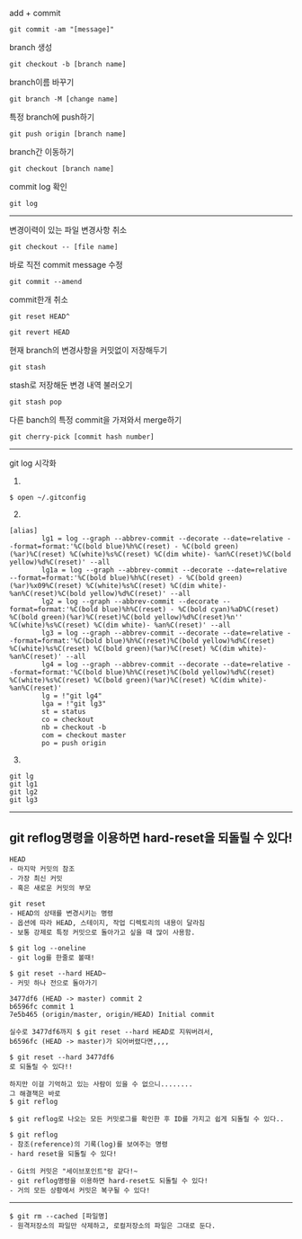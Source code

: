 add + commit

```
git commit -am "[message]"
```



branch 생성

```
git checkout -b [branch name]
```



branch이름 바꾸기

```
git branch -M [change name]
```



특정 branch에 push하기

```
git push origin [branch name]
```



branch간 이동하기

```
git checkout [branch name]
```



commit log 확인

```
git log
```



<hr>

변경이력이 있는 파일 변경사항 취소

```
git checkout -- [file name]
```



바로 직전 commit message 수정

```
git commit --amend
```



commit한개 취소

```
git reset HEAD^

git revert HEAD
```



현재 branch의 변경사항을 커밋없이 저장해두기

```
git stash
```



stash로 저장해둔 변경 내역 불러오기

```
git stash pop
```



다른 banch의 특정 commit을 가져와서 merge하기

```
git cherry-pick [commit hash number]
```



<hr>

git log 시각화

1.

```
$ open ~/.gitconfig
```

2.

```
[alias]
        lg1 = log --graph --abbrev-commit --decorate --date=relative --format=format:'%C(bold blue)%h%C(reset) - %C(bold green)(%ar)%C(reset) %C(white)%s%C(reset) %C(dim white)- %an%C(reset)%C(bold yellow)%d%C(reset)' --all
        lg1a = log --graph --abbrev-commit --decorate --date=relative --format=format:'%C(bold blue)%h%C(reset) - %C(bold green)(%ar)%x09%C(reset) %C(white)%s%C(reset) %C(dim white)- %an%C(reset)%C(bold yellow)%d%C(reset)' --all
        lg2 = log --graph --abbrev-commit --decorate --format=format:'%C(bold blue)%h%C(reset) - %C(bold cyan)%aD%C(reset) %C(bold green)(%ar)%C(reset)%C(bold yellow)%d%C(reset)%n''          %C(white)%s%C(reset) %C(dim white)- %an%C(reset)' --all
        lg3 = log --graph --abbrev-commit --decorate --date=relative --format=format:'%C(bold blue)%h%C(reset)%C(bold yellow)%d%C(reset) %C(white)%s%C(reset) %C(bold green)(%ar)%C(reset) %C(dim white)- %an%C(reset)' --all
        lg4 = log --graph --abbrev-commit --decorate --date=relative --format=format:'%C(bold blue)%h%C(reset)%C(bold yellow)%d%C(reset) %C(white)%s%C(reset) %C(bold green)(%ar)%C(reset) %C(dim white)- %an%C(reset)'
        lg = !"git lg4"
        lga = !"git lg3"
        st = status
        co = checkout
        nb = checkout -b
        com = checkout master
        po = push origin
```

3.

```
git lg
git lg1
git lg2
git lg3
```



<hr>

<h2>git reflog명령을 이용하면 hard-reset을 되돌릴 수 있다!</h2>



```
HEAD
- 마지막 커밋의 참조
- 가장 최신 커밋
- 혹은 새로운 커밋의 부모
```

```
git reset
- HEAD의 상태를 변경시키는 명령
- 옵션에 따라 HEAD, 스테이지, 작업 디렉토리의 내용이 달라짐
- 보통 강제로 특정 커밋으로 돌아가고 싶을 때 많이 사용함.
```

```
$ git log --oneline
- git log를 한줄로 볼때!
```

```
$ git reset --hard HEAD~
- 커밋 하나 전으로 돌아가기
```

```
3477df6 (HEAD -> master) commit 2
b6596fc commit 1
7e5b465 (origin/master, origin/HEAD) Initial commit
```

```
실수로 3477df6까지 $ git reset --hard HEAD로 지워버려서,
b6596fc (HEAD -> master)가 되어버렸다면,,,,

$ git reset --hard 3477df6
로 되돌릴 수 있다!!
```

```
하지만 이걸 기억하고 있는 사람이 있을 수 없으니........
그 해결책은 바로
$ git reflog
```

```
$ git reflog로 나오는 모든 커밋로그를 확인한 후 ID를 가지고 쉽게 되돌릴 수 있다..
```

```
$ git reflog
- 참조(reference)의 기록(log)를 보여주는 명령
- hard reset을 되돌릴 수 있다!
```

```
- Git의 커밋은 "세이브포인트"랑 같다!~
- git reflog명령을 이용하면 hard-reset도 되돌릴 수 있다!
- 거의 모든 상황에서 커밋은 복구될 수 있다!
```

<hr>

```
$ git rm --cached [파일명]
- 원격저장소의 파일만 삭제하고, 로컬저장소의 파일은 그대로 둔다.
```




